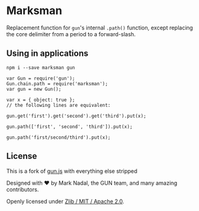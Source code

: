# Marksman

Replacement function for `gun`'s internal `.path()` function, except replacing the core delimiter from a period to a forward-slash.

## Using in applications

```
npm i --save marksman gun
```

```
var Gun = require('gun');
Gun.chain.path = require('marksman');
var gun = new Gun();

var x = { object: true };
// the following lines are equivalent:

gun.get('first').get('second').get('third').put(x);

gun.path(['first', 'second', 'third']).put(x);

gun.path('first/second/third').put(x);
```

## License

This is a fork of [gun.js](//github.com/amark/gun) with everything else stripped

Designed with ♥ by Mark Nadal, the GUN team, and many amazing contributors.

Openly licensed under [Zlib / MIT / Apache 2.0](https://github.com/amark/gun/blob/master/LICENSE.md).
